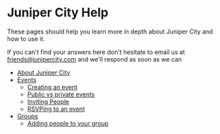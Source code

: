 # Juniper City Help

These pages should help you learn more in depth about Juniper City and how to use it.

If you can't find your answers here don't hesitate to email us at [friends@junipercity.com](mailto:friends@junipercity.com) and we'll respond as soon as we can

<div class="main-nav">

* [About Juniper City](/help/about)
* [Events](/help/events)
	* [Creating an event](/help/creating-an-event)
	* [Public vs private events](/help/public-v-private-events)
	* [Inviting People](/help/inviting-people-to-event)
	* [RSVPing to an event](/help/rsvping)
* [Groups](/help/groups)
	* [Adding people to your group](/help/adding-to-groups)
</div>
